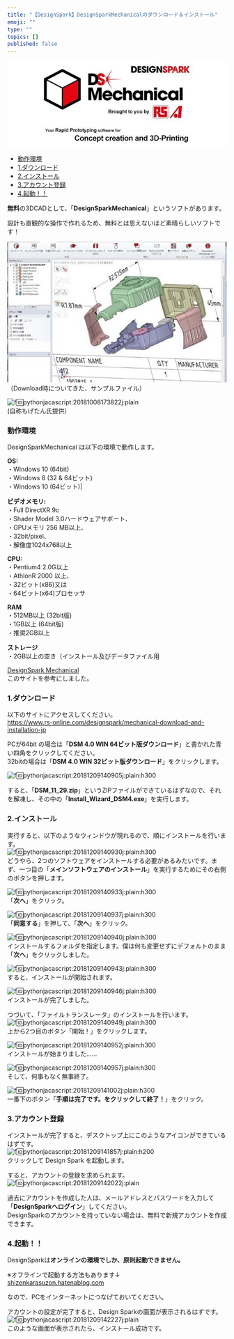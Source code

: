 ```yaml
---
title: "【DesignSpark】DesignSparkMechanicalのダウンロード＆インストール"
emoji: ""
type: ""
topics: []
published: false
---
```


![f:id:pythonjacascript:20181208181457j:plain](/images/ppythonjacascript2018120820181208181457.jpg "f:id:pythonjacascript:20181208181457j:plain")  

* [動作環境](#動作環境)
* [1.ダウンロード](#1ダウンロード)
* [2.インストール](#2インストール)
* [3.アカウント登録](#3アカウント登録)
* [4.起動！！](#4起動)

  
**無料**の3DCADとして、「**DesignSparkMechanical**」というソフトがあります。

  
設計も直観的な操作で作れるため、無料とは思えないほど素晴らしいソフトです！

![f:id:pythonjacascript:20181208181701j:plain](/images/ppythonjacascript2018120820181208181701.jpg "f:id:pythonjacascript:20181208181701j:plain")  
（Download時についてきた、サンプルファイル）

![f:id:pythonjacascript:20181008173822j:plain](/images/ppythonjacascript2018100820181008173822.jpg "f:id:pythonjacascript:20181008173822j:plain")  
(自称もげたん氏提供）  
  
### 動作環境

DesignSparkMechanical は以下の環境で動作します。

**OS:**  
 ・Windows 10 (64bit)   
 ・Windows 8 (32 & 64ビット)  
 ・Windows 10 (64ビット)|

**ビデオメモリ:**  
 ・Full DirectXR 9c  
 ・Shader Model 3.0ハードウェアサポート、  
 ・GPUメモリ 256 MB以上、  
 ・32bit/pixel、  
 ・解像度1024x768以上

**CPU:**  
 ・Pentium4 2.0G以上  
 ・AthlonR 2000 以上、  
 ・32ビット(x86)又は  
 ・64ビット(x64)プロセッサ

**RAM**  
 ・512MB以上 (32bit版)  
 ・1GB以上 (64bit版)  
 ・推奨2GB以上

**ストレージ**  
 ・2GB以上の空き（インストール及びデータファイル用

  
[DesignSpark Mechanical](https://www.rs-online.com/designspark/mechanical-software-jp)  
このサイトを参考にしました。  
  
### 1.ダウンロード

以下のサイトにアクセスしてください。  
<https://www.rs-online.com/designspark/mechanical-download-and-installation-jp>

PCが64bit の場合は「**DSM 4.0 WIN 64ビット版ダウンロード**」と書かれた青い四角をクリックしてください。  
32bitの場合は「**DSM 4.0 WIN 32ビット版ダウンロード**」をクリックします。

![f:id:pythonjacascript:20181209140905j:plain:h300](/images/ppythonjacascript2018120920181209140905.jpg "f:id:pythonjacascript:20181209140905j:plain:h300")

すると、「**DSM\_11\_29.zip**」というZIPファイルができているはずなので、それを解凍し、その中の「**Install\_Wizard\_DSM4.exe**」を実行します。  
  
  
### 2.インストール

実行すると、以下のようなウィンドウが現れるので、順にインストールを行います。  
![f:id:pythonjacascript:20181209140930j:plain:h300](/images/ppythonjacascript2018120920181209140930.jpg "f:id:pythonjacascript:20181209140930j:plain:h300")  
どうやら、2つのソフトウェアをインストールする必要があるみたいです。まず、一つ目の「**メインソフトウェアのインストール**」を実行するためにその右側のボタンを押します。

  
![f:id:pythonjacascript:20181209140933j:plain:h300](/images/ppythonjacascript2018120920181209140933.jpg "f:id:pythonjacascript:20181209140933j:plain:h300")  
「**次へ**」をクリック。

  
![f:id:pythonjacascript:20181209140937j:plain:h300](/images/ppythonjacascript2018120920181209140937.jpg "f:id:pythonjacascript:20181209140937j:plain:h300")  
「**同意する**」を押して、「**次へ**」をクリック。

  
![f:id:pythonjacascript:20181209140940j:plain:h300](/images/ppythonjacascript2018120920181209140940.jpg "f:id:pythonjacascript:20181209140940j:plain:h300")  
インストールするフォルダを指定します。僕は何も変更せずにデフォルトのまま「**次へ**」をクリックしました。

  
![f:id:pythonjacascript:20181209140943j:plain:h300](/images/ppythonjacascript2018120920181209140943.jpg "f:id:pythonjacascript:20181209140943j:plain:h300")  
すると、インストールが開始されます。

  
![f:id:pythonjacascript:20181209140946j:plain:h300](/images/ppythonjacascript2018120920181209140946.jpg "f:id:pythonjacascript:20181209140946j:plain:h300")  
インストールが完了しました。

つづいて、「ファイルトランスレータ」のインストールを行います。  
![f:id:pythonjacascript:20181209140949j:plain:h300](/images/ppythonjacascript2018120920181209140949.jpg "f:id:pythonjacascript:20181209140949j:plain:h300")  
上から2つ目のボタン「開始！」をクリックします。

  
![f:id:pythonjacascript:20181209140952j:plain:h300](/images/ppythonjacascript2018120920181209140952.jpg "f:id:pythonjacascript:20181209140952j:plain:h300")  
インストールが始まりました......

  
![f:id:pythonjacascript:20181209140957j:plain:h300](/images/ppythonjacascript2018120920181209140957.jpg "f:id:pythonjacascript:20181209140957j:plain:h300")  
そして、何事もなく無事終了。

  
![f:id:pythonjacascript:20181209141002j:plain:h300](/images/ppythonjacascript2018120920181209141002.jpg "f:id:pythonjacascript:20181209141002j:plain:h300")  
一番下のボタン「**手順は完了です。をクリックして終了！**」をクリック。  
  
  
### 3.アカウント登録

インストールが完了すると、デスクトップ上にこのようなアイコンができているはずです。  
![f:id:pythonjacascript:20181209141857j:plain:h200](/images/ppythonjacascript2018120920181209141857.jpg "f:id:pythonjacascript:20181209141857j:plain:h200")  
クリックして Design Spark を起動します。

すると、アカウントの登録を求められます。  
![f:id:pythonjacascript:20181209142022j:plain](/images/ppythonjacascript2018120920181209142022.jpg "f:id:pythonjacascript:20181209142022j:plain")

過去にアカウントを作成した人は、メールアドレスとパスワードを入力して「**DesignSparkへログイン**」してください。  
DesignSparkのアカウントを持っていない場合は、無料で新規アカウントを作成できます。  
  
### 4.起動！！

DesignSparkは**オンラインの環境でしか、原則起動できません。**

※オフラインで起動する方法もあります↓  
[shizenkarasuzon.hatenablog.com](https://shizenkarasuzon.hatenablog.com/entry/2018/10/08/175824)

  
なので、PCをインターネットにつなげておいてください。

アカウントの設定が完了すると、Design Sparkの画面が表示されるはずです。  
![f:id:pythonjacascript:20181209142227j:plain](/images/ppythonjacascript2018120920181209142227.jpg "f:id:pythonjacascript:20181209142227j:plain")  
このような画面が表示されたら、インストール成功です。